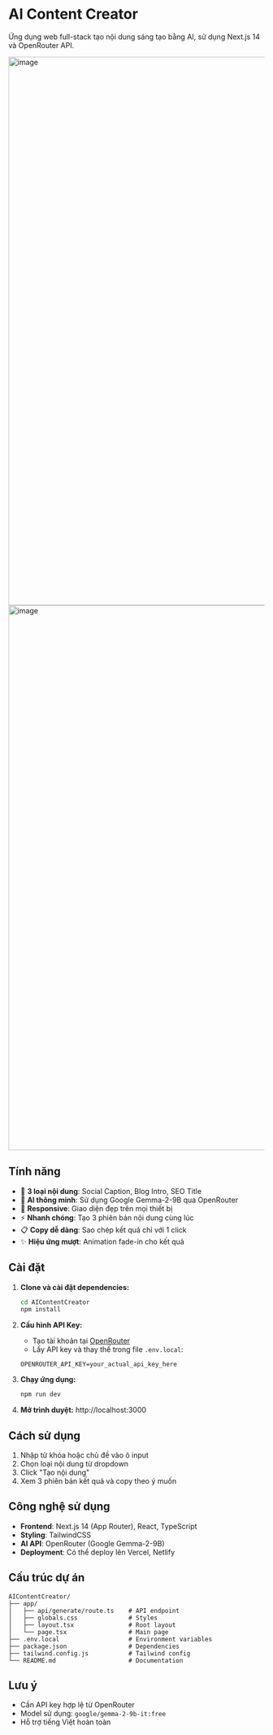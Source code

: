 # AI Content Creator

Ứng dụng web full-stack tạo nội dung sáng tạo bằng AI, sử dụng Next.js 14 và OpenRouter API.

<img width="1898" height="1079" alt="image" src="https://github.com/user-attachments/assets/4af6864a-1647-4356-b189-7269c048c412" />
<img width="1901" height="1072" alt="image" src="https://github.com/user-attachments/assets/af344d10-33a9-4187-90fc-a88575c038ba" />

## Tính năng

- 🎯 **3 loại nội dung**: Social Caption, Blog Intro, SEO Title
- 🤖 **AI thông minh**: Sử dụng Google Gemma-2-9B qua OpenRouter
- 📱 **Responsive**: Giao diện đẹp trên mọi thiết bị
- ⚡ **Nhanh chóng**: Tạo 3 phiên bản nội dung cùng lúc
- 📋 **Copy dễ dàng**: Sao chép kết quả chỉ với 1 click
- ✨ **Hiệu ứng mượt**: Animation fade-in cho kết quả

## Cài đặt

1. **Clone và cài đặt dependencies:**
   ```bash
   cd AIContentCreator
   npm install
   ```

2. **Cấu hình API Key:**
   - Tạo tài khoản tại [OpenRouter](https://openrouter.ai/)
   - Lấy API key và thay thế trong file `.env.local`:
   ```
   OPENROUTER_API_KEY=your_actual_api_key_here
   ```

3. **Chạy ứng dụng:**
   ```bash
   npm run dev
   ```

4. **Mở trình duyệt:** http://localhost:3000

## Cách sử dụng

1. Nhập từ khóa hoặc chủ đề vào ô input
2. Chọn loại nội dung từ dropdown
3. Click "Tạo nội dung"
4. Xem 3 phiên bản kết quả và copy theo ý muốn

## Công nghệ sử dụng

- **Frontend**: Next.js 14 (App Router), React, TypeScript
- **Styling**: TailwindCSS
- **AI API**: OpenRouter (Google Gemma-2-9B)
- **Deployment**: Có thể deploy lên Vercel, Netlify

## Cấu trúc dự án

```
AIContentCreator/
├── app/
│   ├── api/generate/route.ts    # API endpoint
│   ├── globals.css              # Styles
│   ├── layout.tsx               # Root layout
│   └── page.tsx                 # Main page
├── .env.local                   # Environment variables
├── package.json                 # Dependencies
├── tailwind.config.js           # Tailwind config
└── README.md                    # Documentation
```

## Lưu ý

- Cần API key hợp lệ từ OpenRouter
- Model sử dụng: `google/gemma-2-9b-it:free`
- Hỗ trợ tiếng Việt hoàn toàn
